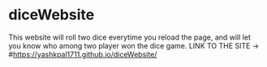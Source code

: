 # diceWebsite
This website will roll two dice everytime you reload the page, and will let you know who among two player won the dice game.
 LINK TO THE SITE -> #https://yashkpal1711.github.io/diceWebsite/
